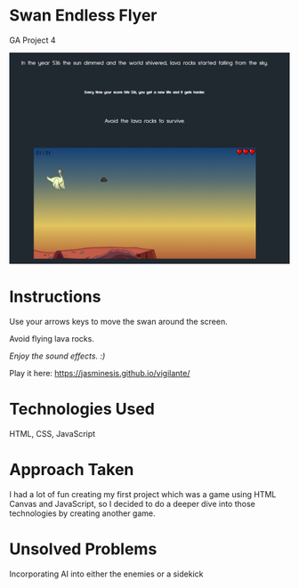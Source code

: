 # Swan Endless Flyer

GA Project 4

![screenshot of Swan game](https://github.com/jasminesis/vigilante/blob/master/docs/swan-snip.png)

# Instructions
Use your arrows keys to move the swan around the screen. 

Avoid flying lava rocks.

*Enjoy the sound effects. :)*

Play it here: https://jasminesis.github.io/vigilante/

# Technologies Used
HTML, CSS, JavaScript

# Approach Taken
I had a lot of fun creating my first project which was a game using HTML Canvas and JavaScript, so I decided to do a deeper dive into those technologies by creating another game. 

# Unsolved Problems
Incorporating AI into either the enemies or a sidekick